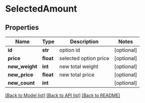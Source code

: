 # SelectedAmount

## Properties
Name | Type | Description | Notes
------------ | ------------- | ------------- | -------------
**id** | **str** | option id | [optional] 
**price** | **float** | selected option price | [optional] 
**new_weight** | **int** | new total weight | [optional] 
**new_price** | **float** | new total price | [optional] 
**new_count** | **int** |  | [optional] 

[[Back to Model list]](../README.md#documentation-for-models) [[Back to API list]](../README.md#documentation-for-api-endpoints) [[Back to README]](../README.md)

